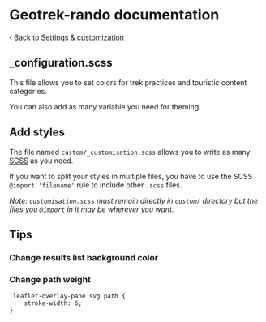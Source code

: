 # Geotrek-rando documentation

‹ Back to [Settings & customization](settings.md)

## \_configuration.scss

This file allows you to set colors for trek practices and touristic content categories.

You can also add as many variable you need for theming.

## Add styles

The file named `custom/_customisation.scss` allows you to write as many [SCSS]() as you need.

If you want to split your styles in multiple files, you have to use the
SCSS `@import 'filename'` rule to include other `.scss` files.

_Note: `customisation.scss` must remain directly in `custom/` directory but the files you `@import` in it may be wherever you want._

## Tips

### Change results list background color



### Change path weight

```
.leaflet-overlay-pane svg path {
    stroke-width: 6;
}
```
